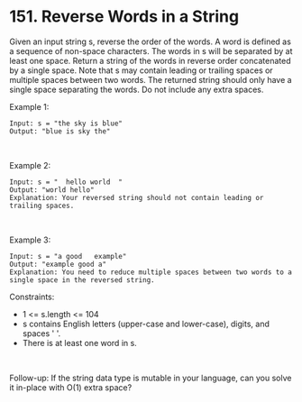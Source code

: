 # 151. Reverse Words in a String

Given an input string s, reverse the order of the words.
A word is defined as a sequence of non-space characters. 
The words in s will be separated by at least one space.
Return a string of the words in reverse order concatenated by a single space.
Note that s may contain leading or trailing spaces or multiple spaces between two words. 
The returned string should only have a single space separating the words. Do not include any extra spaces.



Example 1:
```
Input: s = "the sky is blue"
Output: "blue is sky the"
```

<br/>

Example 2:
```
Input: s = "  hello world  "
Output: "world hello"
Explanation: Your reversed string should not contain leading or trailing spaces.
```

<br/>

Example 3:
```
Input: s = "a good   example"
Output: "example good a"
Explanation: You need to reduce multiple spaces between two words to a single space in the reversed string.
```

Constraints:

- 1 <= s.length <= 104
- s contains English letters (upper-case and lower-case), digits, and spaces ' '.
- There is at least one word in s.

<br/>

Follow-up: If the string data type is mutable in your language, can you solve it in-place with O(1) extra space?

<br/>